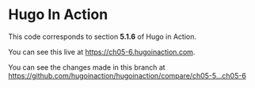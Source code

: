 Hugo In Action
===============

This code corresponds to section **5.1.6** of Hugo in Action.

You can see this live at https://ch05-6.hugoinaction.com.

You can see the changes made in this branch at https://github.com/hugoinaction/hugoinaction/compare/ch05-5...ch05-6

